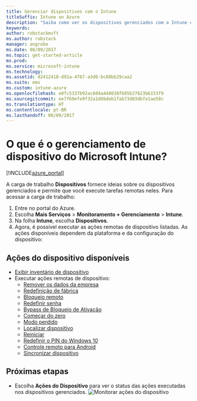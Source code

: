 ```yaml
---
title: Gerenciar dispositivos com o Intune
titleSuffix: Intune on Azure
description: "Saiba como ver os dispositivos gerenciados com o Intune e executar várias operações neles."
keywords: 
author: robstackmsft
ms.author: robstack
manager: angrobe
ms.date: 08/09/2017
ms.topic: get-started-article
ms.prod: 
ms.service: microsoft-intune
ms.technology: 
ms.assetid: d2412418-d91a-4767-a3d6-bc88bb29caa2
ms.suite: ems
ms.custom: intune-azure
ms.openlocfilehash: e0fc5337b92ac604a448038f685b27623b6153f9
ms.sourcegitcommit: ee7f69efe9f32a1d6bdeb1fab73d03dbfe1ae58c
ms.translationtype: HT
ms.contentlocale: pt-BR
ms.lasthandoff: 08/09/2017
---
```

# <a name="what-is-microsoft-intune-device-management"></a>O que é o gerenciamento de dispositivo do Microsoft Intune?


[!INCLUDE[azure_portal](./includes/azure_portal.md)]

A carga de trabalho **Dispositivos** fornece ideias sobre os dispositivos gerenciados e permite que você execute tarefas remotas neles. Para acessar a carga de trabalho:

1. Entre no portal do Azure.
2. Escolha **Mais Serviços** > **Monitoramento + Gerenciamento** > **Intune**.
3. Na folha **Intune**, escolha **Dispositivos**.
4. Agora, é possível executar as ações remotas de dispositivo listadas. As ações disponíveis dependem da plataforma e da configuração do dispositivo:

## <a name="available-device-actions"></a>Ações do dispositivo disponíveis

- [Exibir inventário de dispositivo](device-inventory.md)
- Executar ações remotas de dispositivo:
    - [Remover os dados da empresa](device-company-data-remove.md) 
    - [Redefinição de fábrica](device-factory-reset.md)
    - [Bloqueio remoto](device-remote-lock.md)
    - [Redefinir senha](device-passcode-reset.md)
    - [Bypass de Bloqueio de Ativação](device-activation-lock-bypass.md)
    - [Começar do zero](device-fresh-start.md)
    - [Modo perdido](device-lost-mode.md)
    - [Localizar dispositivo](device-locate.md)
    - [Reiniciar](device-restart.md)
    - [Redefinir o PIN do Windows 10](device-windows-pin-reset.md)
    - [Controle remoto para Android](device-profile-android-teamviewer.md)
    - [Sincronizar dispositivo](device-sync.md)


## <a name="next-steps"></a>Próximas etapas

- Escolha **Ações do Dispositivo** para ver o status das ações executadas nos dispositivos gerenciados. 
![Monitorar ações do dispositivo](./media/monitor-device-actions.png)

